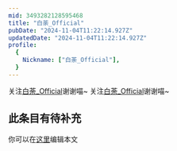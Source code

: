 ```yaml
---
mid: 3493282128595468
title: "白荼_Official"
pubDate: "2024-11-04T11:22:14.927Z"
updatedDate: "2024-11-04T11:22:14.927Z"
profile:
  {
    Nickname: ["白荼_Official"],
  }
---
```


关注[白荼_Official](https://space.bilibili.com/3493282128595468)谢谢喵~ 关注[白荼_Official](https://space.bilibili.com/3493282128595468)谢谢喵~

## 此条目有待补充
你可以在[这里](https://github.com/Yuhanawa/VTuber.ICU-Content/edit/master/v/白荼_Official/index.md)编辑本文
